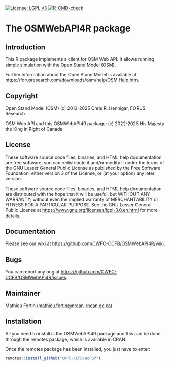 [![License: LGPL v3](https://img.shields.io/badge/License-LGPL%20v3-blue.svg)](https://www.gnu.org/licenses/lgpl-3.0) [![R-CMD-check](https://github.com/CWFC-CCFB/OSMWebAPI4R/actions/workflows/R-CMD-check.yaml/badge.svg)](https://github.com/CWFC-CCFB/OSMWebAPI4R/actions/workflows/R-CMD-check.yaml)

The OSMWebAPI4R package
==============================

## Introduction

This R package implements a client for OSM Web API. It allows running simple simulation with the Open Stand Model (OSM).

Further information about the Open Stand Model is available at https://forusresearch.com/downloads/osm/help/OSM.Help.htm.

## Copyright 

Open Stand Model (OSM) 
(c) 2013-2025 Chris R. Hennigar, FORUS Research 

OSM Web API and this OSMWebAPI4R package:
(c) 2022-2025 His Majesty the King in Right of Canada  

## License

These software source code files, binaries, and HTML help documentation are free software; you can redistribute it and/or modify it under the terms of 
the GNU Lesser General Public License as published by the Free Software Foundation; either version 3 of the License, or (at your option) any later version.

These software source code files, binaries, and HTML help documentation are distributed with the hope that it will be useful, but WITHOUT ANY WARRANTY; 
without even the implied warranty of MERCHANTABILITY or FITNESS FOR A PARTICULAR PURPOSE. 
See the GNU Lesser General Public License at https://www.gnu.org/licenses/lgpl-3.0.en.html for more details.

## Documentation

Please see our wiki at https://github.com/CWFC-CCFB/OSMWebAPI4R/wiki.

## Bugs

You can report any bug at https://github.com/CWFC-CCFB/OSMWebAPI4R/issues.

## Maintainer

Mathieu Fortin (mathieu.fortin@nrcan-rncan.gc.ca)




## Installation

All you need to install is the OSMWebAPI4R package and this can be done through the remotes package, which is available in CRAN. 

Once the remotes package has been installed, you just have to enter:

~~~R
remotes::install_github("CWFC-CCFB/QcPSP")
~~~

